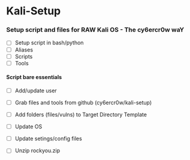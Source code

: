 # Kali-Setup
### Setup script and files for RAW Kali OS - The cy6ercr0w waY 

- [ ] Setup script in bash/python
- [ ] Aliases
- [ ] Scripts
- [ ] Tools

#### Script bare essentials 

- [ ] Add/update user
- [ ] Grab files and tools from github (cy6ercr0w/kali-setup)
- [ ] Add folders (files/vulns) to Target Directory Template
- [ ] Update OS
- [ ] Update setings/config files
- [ ] Unzip rockyou.zip

